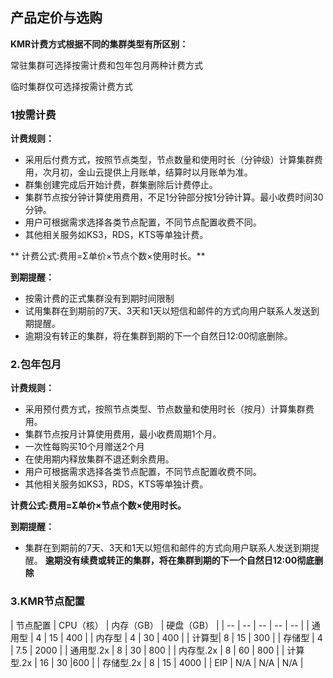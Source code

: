 ## 产品定价与选购


**KMR计费方式根据不同的集群类型有所区别：**

常驻集群可选择按需计费和包年包月两种计费方式

临时集群仅可选择按需计费方式


### 1按需计费


**计费规则：**

* 采用后付费方式，按照节点类型，节点数量和使用时长（分钟级）计算集群费用，次月初，金山云提供上月账单，结算时以月账单为准。
* 群集创建完成后开始计费，群集删除后计费停止。
* 集群节点按分钟计算使用费用，不足1分钟部分按1分钟计算。最小收费时间30分钟。
* 用户可根据需求选择各类节点配置，不同节点配置收费不同。
* 其他相关服务如KS3，RDS，KTS等单独计费。

** 计费公式:费用=Σ单价×节点个数×使用时长。**

**到期提醒：**

* 按需计费的正式集群没有到期时间限制
* 试用集群在到期前的7天、3天和1天以短信和邮件的方式向用户联系人发送到期提醒。
* 逾期没有转正的集群，将在集群到期的下一个自然日12:00彻底删除。

### 2.包年包月


**计费规则：**

* 采用预付费方式，按照节点类型、节点数量和使用时长（按月）计算集群费用。
* 集群节点按月计算使用费用，最小收费周期1个月。
* 一次性每购买10个月赠送2个月
* 在使用期内释放集群不退还剩余费用。
* 用户可根据需求选择各类节点配置，不同节点配置收费不同。
* 其他相关服务如KS3，RDS，KTS等单独计费。

**计费公式:费用=Σ单价×节点个数×使用时长。**

**到期提醒：**

* 集群在到期前的7天、3天和1天以短信和邮件的方式向用户联系人发送到期提醒。
**逾期没有续费或转正的集群，将在集群到期的下一个自然日12:00彻底删除**



### 3.KMR节点配置


  
| 节点配置 | CPU（核） | 内存（GB） | 硬盘（GB） | 
| -- | -- | -- | -- | -- |
| 通用型 | 4 | 15 | 400 |
| 内存型 | 4 | 30 | 400 |
| 计算型| 8 | 15 | 300 |
| 存储型 | 4 | 7.5 | 2000 |
| 通用型.2x | 8 | 30 | 800 |
| 内存型.2x | 8 | 60 | 800 |
| 计算型.2x | 16 | 30 |600 |
| 存储型.2x | 8 | 15 | 4000 |
| EIP | N/A | N/A | N/A |
